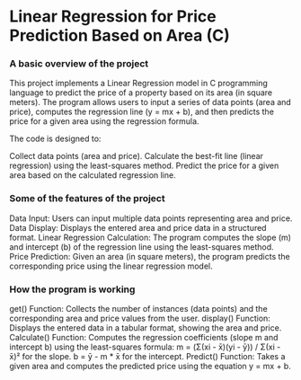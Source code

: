 <h1>Linear Regression for Price Prediction Based on Area (C)</h1> 
<h3>A basic overview of the project</h3>
This project implements a Linear Regression model in C programming language to predict the price of a property based on its area (in square meters). The program allows users to input a series of data points (area and price), computes the regression line (y = mx + b), and then predicts the price for a given area using the regression formula.

The code is designed to:

Collect data points (area and price).
Calculate the best-fit line (linear regression) using the least-squares method.
Predict the price for a given area based on the calculated regression line.

<h3>Some of the features of the project</h3>
Data Input: Users can input multiple data points representing area and price.
Data Display: Displays the entered area and price data in a structured format.
Linear Regression Calculation: The program computes the slope (m) and intercept (b) of the regression line using the least-squares method.
Price Prediction: Given an area (in square meters), the program predicts the corresponding price using the linear regression model.

<h3>How the program is working</h3>
get() Function: Collects the number of instances (data points) and the corresponding area and price values from the user.
display() Function: Displays the entered data in a tabular format, showing the area and price.
Calculate() Function: Computes the regression coefficients (slope m and intercept b) using the least-squares formula:
m = (Σ(xi - x̄)(yi - ȳ)) / Σ(xi - x̄)² for the slope.
b = ȳ - m * x̄ for the intercept.
Predict() Function: Takes a given area and computes the predicted price using the equation y = mx + b.
